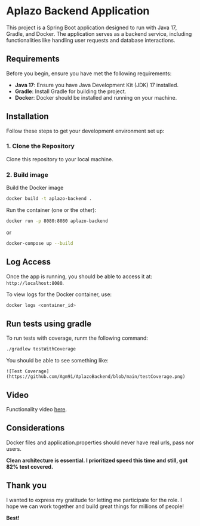 # Aplazo Backend Application

This project is a Spring Boot application designed to run with Java 17, Gradle, and Docker. The application serves as a backend service, including functionalities like handling user requests and database interactions.

## Requirements

Before you begin, ensure you have met the following requirements:

- **Java 17**: Ensure you have Java Development Kit (JDK) 17 installed.
- **Gradle**: Install Gradle for building the project.
- **Docker**: Docker should be installed and running on your machine.

## Installation

Follow these steps to get your development environment set up:

### 1. Clone the Repository

Clone this repository to your local machine.

### 2. Build image

Build the Docker image 

```sh
docker build -t aplazo-backend .
```

Run the container (one or the other): 
```sh
docker run -p 8080:8080 aplazo-backend
```
or
```sh
docker-compose up --build
```

## Log Access

Once the app is running, you should be able to access it at: `http://localhost:8080`.

To view logs for the Docker container, use:

```sh
docker logs <container_id>
```

## Run tests using gradle

To run tests with coverage, runm the following command:

```sh
./gradlew testWithCoverage
```

You should be able to see something like:

`![Test Coverage](https://github.com/Agm91/AplazoBackend/blob/main/testCoverage.png)`

## Video

Functionality video [here](https://drive.google.com/drive/folders/1wHZ1NmDKr3DqPVN5ZFT-IOUlbbEOh27C?usp=sharing).

## Considerations

Docker files and application.properties should never have real urls, pass nor users.

**Clean architecture is essential. I prioritized speed this time and still, got 82% test covered.**

## Thank you

I wanted to express my gratitude for letting me participate for the role. I hope we can work together and build great things for millions of people!

**Best!**